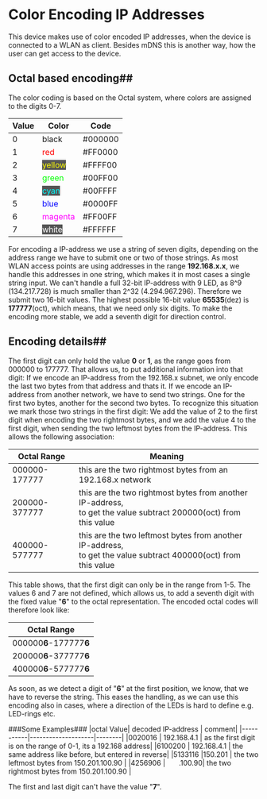 # Color Encoding IP Addresses #
This device makes use of color encoded IP addresses, when the device is connected to a WLAN as client.
Besides mDNS this is another way, how the user can get access to the device.

## Octal based encoding##
The color coding is based on the Octal system, where colors are assigned to the digits 0-7.

| Value | Color | Code |
|-------|-------|------|
|  0    | black |#000000|
|  1    | <span style="color:#F00">red</span> |#FF0000|
|  2    | <span style="color:#FF0;background:#555">yellow </span>|#FFFF00|
|  3    | <span style="color:#0F0">green </span>|#00FF00|
|  4    | <span style="color:#0FF;background:#555">cyan </span>|#00FFFF|
|  5    | <span style="color:#00F"> blue </span>|#0000FF|
|  6    | <span style="color:#F0F">magenta </span>|#FF00FF|
|  7    | <span style="color:#FFF;background:#555"> white |#FFFFFF|

For encoding a IP-address we use a string of seven digits, depending on the address range we have to submit one or two of those strings.  As most WLAN access points are using addresses in the range **192.168.x.x**, we handle this addresses in one string, which makes it in most cases a single string input.
We can't handle a full 32-bit IP-address with 9 LED, as 8^9 (134.217.728) is much smaller than 2^32 (4.294.967.296). Therefore we submit two 16-bit values.
The highest possible 16-bit value **65535**(dez) is **177777**(oct), which means, that we need only six digits.
To make the encoding more stable, we add a seventh digit for direction control.

## Encoding details##
The first digit can only hold the value **0** or **1**, as the range goes from 000000 to 177777.
That allows us, to put additional information into that digit:
If we encode an IP-address from the 192.168.x subnet, we only encode the last two bytes from that address and thats it.
If we encode an IP-address from another network, we have to send two strings. One for the first two bytes, another for the second two bytes.  To recognize this situation we mark those two strings in the first digit:
We add the value of 2 to the first digit when encoding the two rightmost bytes, and we add the value 4 to the first digit, when sending the two leftmost bytes from the IP-address.
This allows the following association:

|Octal Range| Meaning|
|-----------|--------|
|000000-177777| this are the two rightmost bytes from an 192.168.x network|
|200000-377777| this are the two rightmost bytes from another IP-address,<br> to get the value subtract 200000(oct) from this value|
|400000-577777| this are the two leftmost bytes from another IP-address,<br> to get the value subtract 400000(oct) from this value|

This table shows, that the first digit can only be in the range from 1-5. The values 6 and 7 are not defined, which allows us, to add a seventh digit with the fixed value "**6**" to the octal representation.
The encoded octal codes will therefore look like: 

|Octal Range|
|-----------|
|000000**6**-177777**6**|
|200000**6**-377777**6**|
|400000**6**-577777**6**|

As soon, as we detect a digit of "**6**" at the first position, we know, that we have to reverse the string. This eases the handling, as we can use this encoding also in cases, where a direction of the LEDs is hard to define e.g. LED-rings etc.

###Some Examples###
|octal Value| decoded IP-address | comment|
|-----------|--------------------|--------|
|0020016 | 192.168.4.1 | as the first digit is on the range of 0-1, its a 192.168 address|
|6100200 | 192.168.4.1 | the same address like before, but entered in reverse|
|5133116 |150.201     | the two leftmost bytes from 150.201.100.90  |
|4256906 | &nbsp;&nbsp;&nbsp;&nbsp;&nbsp;&nbsp;.100.90| the two rightmost bytes from 150.201.100.90  |

The first and last digit can't have the value "**7**".





